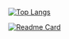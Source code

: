[![Top Langs](https://github-readme-stats.vercel.app/api/top-langs/?username=IsaqueSantosSilva&layout=compact)](https://github.com/IsaqueSantosSilva/github-readme-stats)

[![Readme Card](https://github-readme-stats.vercel.app/api/pin/?username=IsaqueSantosSilva&repo=github-Rick-And-Morty-Wiki)](https://github.com/IsaqueSantosSilva/github-Rick-And-Morty-Wiki)
